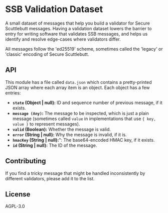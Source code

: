 # SSB Validation Dataset

A small dataset of messages that help you build a validator for Secure
Scuttlebutt messages. Having a validation dataset lowers the barrier to entry
for writing software that validates SSB messages, and helps us identify and
resolve edge-cases where validators differ.

All messages follow the 'ed25519' scheme, sometimes called the 'legacy' or
'classic' encoding of Secure Scuttlebutt.

## API

This module has a file called `data.json` which contains a pretty-printed JSON
array where each array item is an object. Each object has a few entries:

- **`state` (Object | null):** ID and sequence number of previous message, if it exists.
- **`message (Any)`:** The message to be inspected, which is just a plain message
  (sometimes called `value` in implementations that use `{ key, value }` to
  represent messages).
- **`valid` (Boolean):** Whether the message is valid.
- **`error` (String | null):** Why the message is invalid, if it is.
- **`hmacKey` (String | null):**": The base64-encoded HMAC key, if it exists.
- **`id` (String | null):** The ID of the message.

## Contributing

If you find a tricky message that might be handled inconsistently by different
validators, please add it to the list. 

## License

AGPL-3.0
